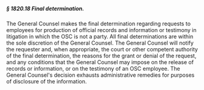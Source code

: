 ##### § 1820.18 Final determination. #####

The General Counsel makes the final determination regarding requests to employees for production of official records and information or testimony in litigation in which the OSC is not a party. All final determinations are within the sole discretion of the General Counsel. The General Counsel will notify the requester and, when appropriate, the court or other competent authority of the final determination, the reasons for the grant or denial of the request, and any conditions that the General Counsel may impose on the release of records or information, or on the testimony of an OSC employee. The General Counsel's decision exhausts administrative remedies for purposes of disclosure of the information.